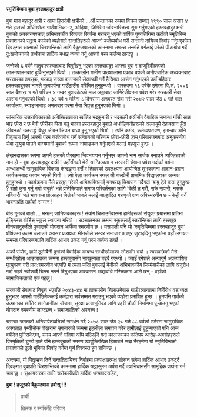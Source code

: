 **स्मृतिबिम्बमा बुबा हस्तबहादुर क्षत्री**

बुबा मान बहादुर क्षत्री र आमा हिरादेवी क्षत्रीको \...औँ सन्तानका रूपमा विक्रम सम्वत्
१९९० साल असार ४ गते हालको आँधीखोला गाउँपालिका-२, ओहिया, जिमिरेमा जीवनास्तित्त्व
सुरु गर्नुभएको हस्तबहादुर क्षत्री बुबाको अवसानपश्चात् अभिभावकीय रिक्तता सिर्जना गराउनु
भएको वार्षिक पुण्यतिथिमा उहाँको स्मृतिबिम्ब प्रकाशनको स्तुत्य कार्यको व्यहोराले
सन्ततिहरूले आफ्नो कर्तव्यबोध गरी सन्तानी दायित्त्व निर्वाह गर्नुभएकोमा दिवङ्गत आत्माको
चिरशान्तिको लागि बैकुण्ठवासको कामनामा समस्त सन्तति वर्गलाई परेको पीडाबोध गर्दै
दु:खमोचनको प्रार्थनामा हार्दिक बधाइ व्यक्त गर्नु आफ्नो परम कर्तव्य ठान्दछु ।

जन्मेको ६ वर्षमै मातृवात्सल्यताबाट बिमुखिनु भएका हस्तबहादुर आफ्ना बुबा र दाजूदिदीहरूको
लालनपालनबाट हुर्किनुभएको थियो । तत्कालीन ग्रामीण पाठशालामा एकाध वर्षको
अनौपचारिक अध्ययनबाट घरसारका तमसुक, भरपाइ जस्ता कागजको लेखापढी गर्ने हैसियत आर्जन
गर्नुभएको उहाँ बहिदार हस्तबहादुरका नामले मृत्यपर्यन्त गाउँठाउँमा परिचित हुनुहुन्थ्यो ।
वास्तवमा १६ वर्षकै उमेरमा वि.सं. २००६ साल बैशाख १ गते पश्चिम ४ नम्बर नुवाकोटको माल
अड्डाबाट जागिरेजीवनमा प्रवेश गरेर सरकारी सेवा आरम्भ गर्नुभएको थियो । ३६ वर्ष १
महिना ८ दिनसम्म अनवरत सेवा गरी २०४२ साल जेठ ८ गते माल कार्यालय, स्याङ्जाबाट
अमलदार पदमा सेवा निवृत्त हुनुभएको थियो ।

सांसारिक उत्तराधिकारको अविच्छिन्नताका खाँतिर भद्रकुमारी र भद्रकली क्षत्रीसँग वैवाहिक
सम्बन्ध गाँसी सात भाइ छोरा र छ बैनी छोरीका पिता बन्नु भएका हस्तबहादुर बुबाले
अर्धाङ्गिनीहरूको अल्पायुमै देहावसान हुँदा जीवनको उत्तरार्द्ध विधुर जीवन जिउन बाध्य हुनु
भएको थियो । रपनि कर्मठ, कर्तव्यपरायण, इमान्दार अनि पितृऋण तिर्नु आफ्नो परम
कर्तव्यबोध गर्ने सन्तानको परिणाम छोरा-छोरी एवम् परिवारजनबाट अनुकरणीय सेवा सुश्रुषा
पाउने भाग्यमानी बुबाको रूपमा नामाङ्कन गर्नुभएको मलाई महसुस हुन्छ ।

लेखनदासका रूपमा आफ्नै हातको पौरखमा जिवनयापन गर्नुभएर आफ्नो नाम सार्थक बनाउने
व्यक्तित्त्वको नाम हो - बुबा हस्तबहादुर क्षत्री ! उहाँसँगको मेरो सान्धित्यता म सरकारी
सेवामा प्रवेश गर्दाको वर्षमा अन्धाअन्धी सामुदायिक विकास केन्द्रद्वारा दसैँ र तिहारको
उपलक्ष्यमा आयोजित शुभकामना आदान-प्रदान कार्यक्रमबाट कायम भएको थियो । त्यो बेला
कार्यक्रम स्थल श्री बालप्रेमी प्राथमिक विद्यालयका अध्यक्ष हुनुहुन्थ्यो । कार्यक्रममा मैले
प्रस्तुत गरेको अभिव्यक्तिलाई मनपराइ चियापान गर्दैगर्दा \'बाबु ऐले कता हुनुहुन्छ ? राम्रो
कुरा गर्नु भयो बाबुले\' भन्ने प्रतिक्रियाले समाज परिवर्तनका लागि \'केही त गरौँ, सके
सपारौँ, नसके नबिगारौँ\' भन्ने भावनामा प्रोत्साहन मिलेको भावले मलाई आल्हादित गराएको
क्षण अविस्मरणीय छ - केही गर्ने भावनाप्रति उहाँको सम्मान !

बीउ गुनको बालो \... भन्छन् जानिफकारहरू ! संयोग चिलाउनेवासमा हामीहरूको संयुक्त
प्रयासमा प्रतिभा ईङ्ग्लिस बोर्डिङ् स्कुल स्थापना गरियो । सञ्चालनका क्रममा स्कुललाई
स्तरोन्तिका लागि हस्तपुत्र मीनबहादुरजीले पुर्‍याएको योगदान आफैँमा स्मरणीय छ । यसपाली
पनि यो \'स्मृतिबिम्बमा हस्तबहादुर बुबा\' शीर्षकमा कलम चलाउने अवसर प्रत्यक्षत:
मीनजीले सस्वर समाचार पठाएर जुटाइदिनु भएकोमा वहाँ लगायत समस्त परिवारजनप्रति
हार्दिक आभार प्रकट गर्नु परम कर्तव्य ठहर्छ ।

अर्को संयोग, हाम्री ठूलीबैनी दुर्गाको वैवाहिक सम्बन्ध सम्धीखोलाका रमेशसँग भयो ।
त्यसपछिको मेरो सम्धीखोला आउजाउका क्रममा हस्तबुबासँग साखुल्यता बढ्दै गएथ्यो । ज्वाइँ
रमेशले अल्पायुमै अप्रत्याशित मृत्युवरण गरी प्रात:स्मरणीय भएपछि म त्यता जाँदा बुबालाई
बैनीको अभिभावकीय जिम्मेवारीका लागि अनुरोध गर्दा सहर्ष स्वीकार्दै चिन्ता नगर्न
दिनुभएका आश्वासन अद्यावधि मस्तिष्कमा आलै छन् - वहाँको सामाजिकताको एक पहलु !

सरकारी सेवाबाट निवृत्त भएपछि २०४३-४४ मा तत्कालीन चिलाउनेवास गाउँपञ्वायतमा
निर्विरोध वडाध्यक्ष हुनुभएर आफ्नो गाउँछिमेकलाई कर्मद्वारा सर्वसम्मत गराउनु भएको
व्यहोरा प्रमाणित हुन्छ । हुनपनि गाउँको उत्थानका खाँतिर खानेपानीका योजना, सुरक्षा
प्रत्याभूतिका लागि प्रहरी चौकी निर्माणमा पुर्‍याउनु भएको योगदान स्मरणीय लाग्दछन् -
समाजप्रतिको अपनत्त्व !

चराचर जगतको अनिवार्यताप्रतिको समर्थन गर्दै २०७८ साल जेठ २८ गते ८८ वर्षको उमेरमा
सामुदायिक अस्पताल पृथ्वीचोक पोखरामा उपचारको क्रममा इहलीला समापन गरेर हामीलाई
टुहुर्‍याएको पनि आज वर्षदिन पुगिसकेछन्, समय आफ्नै गतिमा अघि बढिरहँदै गर्दा कालक्रमका
कतिपय आरोह-अवरोहहरूले विस्मृतिको घुम्टो हाले पनि हस्तबुबाको स्मरण उपर्युल्लिखित
हिसाबले सदा भैरहनेमा यो स्मृतिबिम्बको प्रकाशनले ठूलो भूमिका निर्वाह गर्नेमा पूर्ण
विश्वस्त हुन सकिन्छ ।

अन्त्यमा, यो पितृऋण तिर्ने सन्ततिदायित्त्व निर्वाहमा प्रत्याक्षाप्रत्यक्ष संलग्न सबैमा
हार्दिक आभार प्रकट्दै दिवङ्गत बुबाप्रति चिरशान्तिको कामनामा हार्दिक श्रद्धासुमन अर्पण
गर्दै दयानिधानसँग सामूहिक प्रार्थना गर्न चाहन्छु । सुआवसरका लागि सरोकारीप्रति
हार्दिक धन्यवादसहित,

**बुबा ! हजुरको बैकुण्ठवास हवोस् !!!**

> प्रार्थी
>
> तिलक र स्याँर्कोटे परिवार
